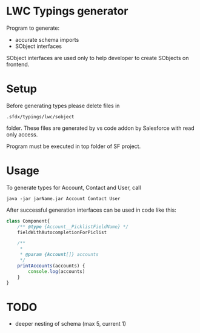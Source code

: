 # LWC Typings generator

Program to generate:
- accurate schema imports
- SObject interfaces

SObject interfaces are used only to help developer to create SObjects on frontend.

# Setup

Before generating types please delete files in 
```
.sfdx/typings/lwc/sobject
```
folder.
These files are generated by vs code addon by Salesforce with read only access.

Program must be executed in top folder of SF project.

# Usage

To generate types for Account, Contact and User, call
```
java -jar jarName.jar Account Contact User
```
After successful generation interfaces can be used in code like this:
```js
class Component{
	/** @type {Account__PicklistFieldName} */
	fieldWithAutocompletionForPiclist

	/**
	 * 
	 * @param {Account[]} accounts
	 */
	printAccounts(accounts) {
		console.log(accounts)
	}
}
```

# TODO

- deeper nesting of schema (max 5, current 1)